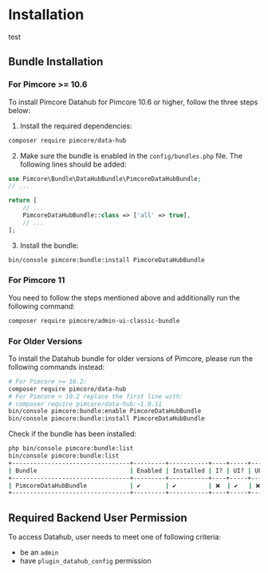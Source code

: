 # Installation
test

## Bundle Installation
### For Pimcore >= 10.6
To install Pimcore Datahub for Pimcore 10.6 or higher, follow the three steps below:

1. Install the required dependencies:
```bash
composer require pimcore/data-hub
```

2. Make sure the bundle is enabled in the `config/bundles.php` file. The following lines should be added:

```php
use Pimcore\Bundle\DataHubBundle\PimcoreDataHubBundle;
// ...

return [
    // ...
    PimcoreDataHubBundle::class => ['all' => true],
    // ...
];
```

3. Install the bundle:

```bash
bin/console pimcore:bundle:install PimcoreDataHubBundle
```

### For Pimcore 11

You need to follow the steps mentioned above and additionally run the following command:

```bash
composer require pimcore/admin-ui-classic-bundle
```

### For Older Versions
To install the Datahub bundle for older versions of Pimcore, please run the following commands instead:

```bash 
# For Pimcore >= 10.2:
composer require pimcore/data-hub
# For Pimcore < 10.2 replace the first line with: 
# composer require pimcore/data-hub:~1.0.11
bin/console pimcore:bundle:enable PimcoreDataHubBundle
bin/console pimcore:bundle:install PimcoreDataHubBundle
```

Check if the bundle has been installed:
```bash
php bin/console pimcore:bundle:list
bin/console pimcore:bundle:list
+---------------------------------+---------+-----------+----+-----+-----+
| Bundle                          | Enabled | Installed | I? | UI? | UP? |
+---------------------------------+---------+-----------+----+-----+-----+
| PimcoreDataHubBundle            | ✔       | ✔         | ❌  | ✔   | ❌  |
+---------------------------------+---------+-----------+----+-----+-----+
```

## Required Backend User Permission
To access Datahub, user needs to meet one of following criteria:  
* be an `admin`
* have `plugin_datahub_config` permission
